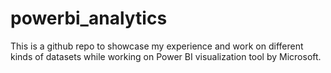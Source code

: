 # powerbi_analytics
This is a github repo to showcase my experience and work on different kinds of datasets while working on Power BI visualization tool by Microsoft.
